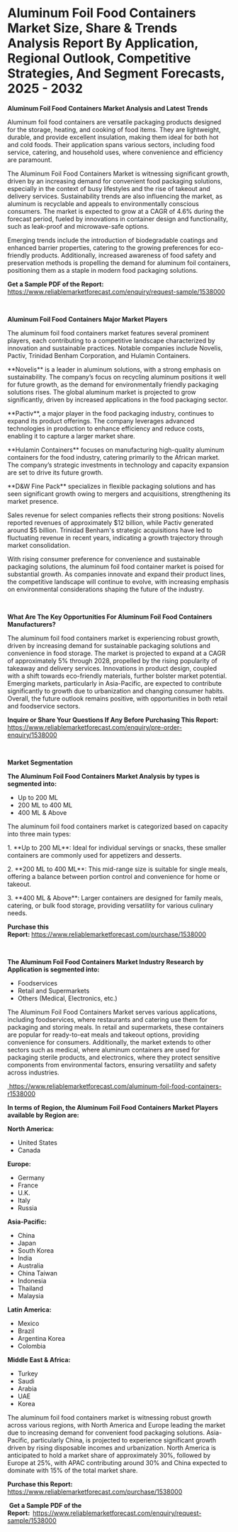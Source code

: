 <p><h1>Aluminum Foil Food Containers Market Size, Share & Trends Analysis Report By Application, Regional Outlook, Competitive Strategies, And Segment Forecasts, 2025 - 2032</h1></p><p><strong>Aluminum Foil Food Containers Market Analysis and Latest Trends</strong></p>
<p><p>Aluminum foil food containers are versatile packaging products designed for the storage, heating, and cooking of food items. They are lightweight, durable, and provide excellent insulation, making them ideal for both hot and cold foods. Their application spans various sectors, including food service, catering, and household uses, where convenience and efficiency are paramount.</p><p>The Aluminum Foil Food Containers Market is witnessing significant growth, driven by an increasing demand for convenient food packaging solutions, especially in the context of busy lifestyles and the rise of takeout and delivery services. Sustainability trends are also influencing the market, as aluminum is recyclable and appeals to environmentally conscious consumers. The market is expected to grow at a CAGR of 4.6% during the forecast period, fueled by innovations in container design and functionality, such as leak-proof and microwave-safe options.</p><p>Emerging trends include the introduction of biodegradable coatings and enhanced barrier properties, catering to the growing preferences for eco-friendly products. Additionally, increased awareness of food safety and preservation methods is propelling the demand for aluminum foil containers, positioning them as a staple in modern food packaging solutions.</p></p>
<p><strong>Get a Sample PDF of the Report:&nbsp;</strong> <a href="https://www.reliablemarketforecast.com/enquiry/request-sample/1538000?utm_campaign=1842&utm_medium=2&utm_source=Github&utm_content=ia&utm_term=19042025&utm_id=aluminum-foil-food-containers">https://www.reliablemarketforecast.com/enquiry/request-sample/1538000</a></p>
<p>&nbsp;</p>
<p><strong>Aluminum Foil Food Containers Major Market Players</strong></p>
<p><p>The aluminum foil food containers market features several prominent players, each contributing to a competitive landscape characterized by innovation and sustainable practices. Notable companies include Novelis, Pactiv, Trinidad Benham Corporation, and Hulamin Containers.</p><p>**Novelis** is a leader in aluminum solutions, with a strong emphasis on sustainability. The company’s focus on recycling aluminum positions it well for future growth, as the demand for environmentally friendly packaging solutions rises. The global aluminum market is projected to grow significantly, driven by increased applications in the food packaging sector.</p><p>**Pactiv**, a major player in the food packaging industry, continues to expand its product offerings. The company leverages advanced technologies in production to enhance efficiency and reduce costs, enabling it to capture a larger market share.</p><p>**Hulamin Containers** focuses on manufacturing high-quality aluminum containers for the food industry, catering primarily to the African market. The company’s strategic investments in technology and capacity expansion are set to drive its future growth.</p><p>**D&W Fine Pack** specializes in flexible packaging solutions and has seen significant growth owing to mergers and acquisitions, strengthening its market presence.</p><p>Sales revenue for select companies reflects their strong positions: Novelis reported revenues of approximately $12 billion, while Pactiv generated around $5 billion. Trinidad Benham's strategic acquisitions have led to fluctuating revenue in recent years, indicating a growth trajectory through market consolidation.</p><p>With rising consumer preference for convenience and sustainable packaging solutions, the aluminum foil food container market is poised for substantial growth. As companies innovate and expand their product lines, the competitive landscape will continue to evolve, with increasing emphasis on environmental considerations shaping the future of the industry.</p></p>
<p>&nbsp;</p>
<p><strong>What Are The Key Opportunities For Aluminum Foil Food Containers Manufacturers?</strong></p>
<p><p>The aluminum foil food containers market is experiencing robust growth, driven by increasing demand for sustainable packaging solutions and convenience in food storage. The market is projected to expand at a CAGR of approximately 5% through 2028, propelled by the rising popularity of takeaway and delivery services. Innovations in product design, coupled with a shift towards eco-friendly materials, further bolster market potential. Emerging markets, particularly in Asia-Pacific, are expected to contribute significantly to growth due to urbanization and changing consumer habits. Overall, the future outlook remains positive, with opportunities in both retail and foodservice sectors.</p></p>
<p><strong>Inquire or Share Your Questions If Any Before Purchasing This Report:</strong> <a href="https://www.reliablemarketforecast.com/enquiry/pre-order-enquiry/1538000?utm_campaign=1842&utm_medium=2&utm_source=Github&utm_content=ia&utm_term=19042025&utm_id=aluminum-foil-food-containers">https://www.reliablemarketforecast.com/enquiry/pre-order-enquiry/1538000</a></p>
<p>&nbsp;</p>
<p><strong>Market Segmentation</strong></p>
<p><strong>The Aluminum Foil Food Containers Market Analysis by types is segmented into:</strong></p>
<p><ul><li>Up to 200 ML</li><li>200 ML to 400 ML</li><li>400 ML & Above</li></ul></p>
<p><p>The aluminum foil food containers market is categorized based on capacity into three main types: </p><p>1. **Up to 200 ML**: Ideal for individual servings or snacks, these smaller containers are commonly used for appetizers and desserts. </p><p>2. **200 ML to 400 ML**: This mid-range size is suitable for single meals, offering a balance between portion control and convenience for home or takeout.</p><p>3. **400 ML & Above**: Larger containers are designed for family meals, catering, or bulk food storage, providing versatility for various culinary needs.</p></p>
<p><strong>Purchase this Report:&nbsp;</strong><a href="https://www.reliablemarketforecast.com/purchase/1538000?utm_campaign=1842&utm_medium=2&utm_source=Github&utm_content=ia&utm_term=19042025&utm_id=aluminum-foil-food-containers">https://www.reliablemarketforecast.com/purchase/1538000</a></p>
<p>&nbsp;</p>
<p><strong>The Aluminum Foil Food Containers Market Industry Research by Application is segmented into:</strong></p>
<p><ul><li>Foodservices</li><li>Retail and Supermarkets</li><li>Others (Medical, Electronics, etc.)</li></ul></p>
<p><p>The Aluminum Foil Food Containers Market serves various applications, including foodservices, where restaurants and catering use them for packaging and storing meals. In retail and supermarkets, these containers are popular for ready-to-eat meals and takeout options, providing convenience for consumers. Additionally, the market extends to other sectors such as medical, where aluminum containers are used for packaging sterile products, and electronics, where they protect sensitive components from environmental factors, ensuring versatility and safety across industries.</p></p>
<p><a href="https://www.reliablemarketforecast.com/aluminum-foil-food-containers-r1538000?utm_campaign=1842&utm_medium=2&utm_source=Github&utm_content=ia&utm_term=19042025&utm_id=aluminum-foil-food-containers">&nbsp;https://www.reliablemarketforecast.com/aluminum-foil-food-containers-r1538000</a></p>
<p><strong>In terms of Region, the Aluminum Foil Food Containers Market Players available by Region are:</strong></p>
<p>
    <p> <strong> North America: </strong>
        <ul>
            <li>United States</li>
            <li>Canada</li>
        </ul>
        </p> 
    <p> <strong> Europe: </strong>
        <ul>
            <li>Germany</li>
            <li>France</li>
            <li>U.K.</li>
            <li>Italy</li>
            <li>Russia</li>
        </ul>
        </p> 
    <p> <strong> Asia-Pacific: </strong>
        <ul>
            <li>China</li>
            <li>Japan</li>
            <li>South Korea</li>
            <li>India</li>
            <li>Australia</li>
            <li>China Taiwan</li>
            <li>Indonesia</li>
            <li>Thailand</li>
            <li>Malaysia</li>
        </ul>
        </p> 
    <p> <strong> Latin America: </strong>
        <ul>
            <li>Mexico</li>
            <li>Brazil</li>
            <li>Argentina Korea</li>
            <li>Colombia</li>
        </ul>
        </p> 
    <p> <strong> Middle East & Africa: </strong>
        <ul>
            <li>Turkey</li>
            <li>Saudi</li>
            <li>Arabia</li>
            <li>UAE</li>
            <li>Korea</li>
        </ul>
    </p>
    </p>
<p><p>The aluminum foil food containers market is witnessing robust growth across various regions, with North America and Europe leading the market due to increasing demand for convenient food packaging solutions. Asia-Pacific, particularly China, is projected to experience significant growth driven by rising disposable incomes and urbanization. North America is anticipated to hold a market share of approximately 30%, followed by Europe at 25%, with APAC contributing around 30% and China expected to dominate with 15% of the total market share.</p></p>
<p><strong>Purchase this Report: </strong><a href="https://www.reliablemarketforecast.com/purchase/1538000?utm_campaign=1842&utm_medium=2&utm_source=Github&utm_content=ia&utm_term=19042025&utm_id=aluminum-foil-food-containers">https://www.reliablemarketforecast.com/purchase/1538000</a></p>
<p>&nbsp;<strong>Get a Sample PDF of the Report:&nbsp;&nbsp;</strong><a href="https://www.reliablemarketforecast.com/enquiry/request-sample/1538000?utm_campaign=1842&utm_medium=2&utm_source=Github&utm_content=ia&utm_term=19042025&utm_id=aluminum-foil-food-containers">https://www.reliablemarketforecast.com/enquiry/request-sample/1538000</a></p>
<p><strong></strong></p>
<p><p></p><p></p><p></p></p>